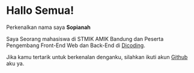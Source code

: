 # Hallo Semua!

Perkenalkan nama saya **Sopianah**

Saya Seorang mahasiswa di STMIK AMIK Bandung dan Peserta Pengembang Front-End Web dan Back-End di [Dicoding](https://www.dicoding.com/).

Jika kamu tertarik untuk berkenalan denganku, silahkan ikuti akun [Github](https://github.com/sopianah) aku ya.
